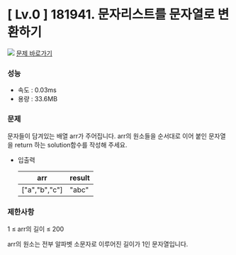 # [ Lv.0 ] 181941. 문자리스트를 문자열로 변환하기

<img src="https://img.shields.io/badge/JavaScript-orange?style=flat&logo=javascript&logoColor=auto"/> [문제 바로가기](https://school.programmers.co.kr/learn/courses/30/lessons/181941)

### 성능
- 속도 : 0.03ms 
- 용량 : 33.6MB

### 문제
문자들이 담겨있는 배열 arr가 주어집니다. arr의 원소들을 순서대로 이어 붙인 문자열을 return 하는 solution함수를 작성해 주세요.


- 입출력

    |arr	|result|
    |-------|------|
    |["a","b","c"]	|"abc"	|

	
### 제한사항
1 ≤ arr의 길이 ≤ 200

arr의 원소는 전부 알파벳 소문자로 이루어진 길이가 1인 문자열입니다.
